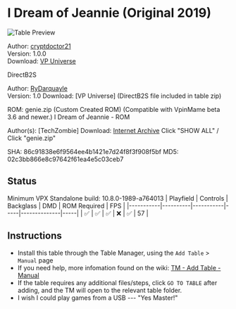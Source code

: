 # I Dream of Jeannie (Original 2019)

![Table Preview](../../images/vpx-idreamofjeanie-preview.png)

Author: [cryptdoctor21](https://vpuniverse.com/profile/12711-cryptdoctor21/)  
Version: 1.0.0  
Download: [VP Universe](https://vpuniverse.com/files/file/5521-i-dream-of-jeannie-pinball-vpx/)

DirectB2S

Author: [RyDarquayle](https://www.vpforums.org/index.php?showuser=51255)  
Version: 1.0 
Download: [VP Universe] (DirectB2S file included in table zip)

ROM: genie.zip (Custom Created ROM) (Compatible with VpinMame beta 3.6 and newer.)
I Dream of Jeannie - ROM

Author(s): [TechZombie]
Download:  [Internet Archive](https://archive.org/details/genie_202407)
Click "SHOW ALL" / Click "genie.zip"

SHA: 86c91838e6f9564ee4b1421e7d24f8f3f908f5bf
MD5: 02c3bb866e8c97642f61ea4e5c03ceb7

## Status 

Minimum VPX Standalone build: 10.8.0-1989-a764013
| Playfield | Controls | Backglass | DMD | ROM Required | FPS | 
|-----------|----------|-----------|-----|--------------|-----|
| :white_check_mark: | :white_check_mark: | :white_check_mark: | :x: | :white_check_mark: | 57 |

## Instructions

- Install this table through the Table Manager, using the `Add Table` > `Manual` page
- If you need help, more infomation found on the wiki: [TM - Add Table - Manual](https://github.com/LegendsUnchained/vpx-standalone-alp4k/wiki/%5B04%5D-%F0%9F%A7%A1-TM-%E2%80%90-Other-Features#add-table---manual)
- If the table requires any additional files/steps, click `GO TO TABLE` after adding, and the TM will open to the relevant table folder.
- I wish I could play games from a USB --- "Yes Master!"

